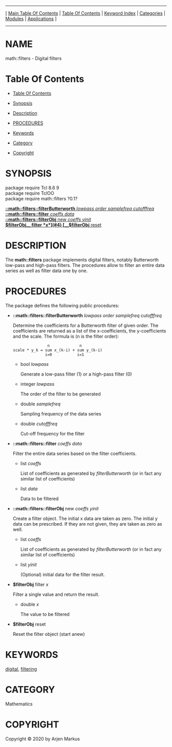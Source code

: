 
[//000000001]: # (math::filters \- Tcl Math Library)
[//000000002]: # (Generated from file 'filtergen\.man' by tcllib/doctools with format 'markdown')
[//000000003]: # (Copyright &copy; 2020 by Arjen Markus)
[//000000004]: # (math::filters\(n\) 0\.1 tcllib "Tcl Math Library")

<hr> [ <a href="../../../../toc.md">Main Table Of Contents</a> &#124; <a
href="../../../toc.md">Table Of Contents</a> &#124; <a
href="../../../../index.md">Keyword Index</a> &#124; <a
href="../../../../toc0.md">Categories</a> &#124; <a
href="../../../../toc1.md">Modules</a> &#124; <a
href="../../../../toc2.md">Applications</a> ] <hr>

# NAME

math::filters \- Digital filters

# <a name='toc'></a>Table Of Contents

  - [Table Of Contents](#toc)

  - [Synopsis](#synopsis)

  - [Description](#section1)

  - [PROCEDURES](#section2)

  - [Keywords](#keywords)

  - [Category](#category)

  - [Copyright](#copyright)

# <a name='synopsis'></a>SYNOPSIS

package require Tcl 8\.6 9  
package require TclOO  
package require math::filters ?0\.1?  

[__::math::filters::filterButterworth__ *lowpass* *order* *samplefreq* *cutofffreq*](#1)  
[__::math::filters::filter__ *coeffs* *data*](#2)  
[__::math::filters::filterObj__ new *coeffs* *yinit*](#3)  
[__$filterObj__ filter *x*](#4)  
[__$filterObj__ reset](#5)  

# <a name='description'></a>DESCRIPTION

The __math::filters__ package implements digital filters, notably
Butterworth low\-pass and high\-pass filters\. The procedures allow to filter an
entire data series as well as filter data one by one\.

# <a name='section2'></a>PROCEDURES

The package defines the following public procedures:

  - <a name='1'></a>__::math::filters::filterButterworth__ *lowpass* *order* *samplefreq* *cutofffreq*

    Determine the coefficients for a Butterworth filter of given order\. The
    coefficients are returned as a list of the x\-coefficients, the
    y\-coefficients and the scale\. The formula is \(n is the filter order\):

                       n             n
        scale * y_k = sum x_(k-i) + sum y_(k-i)
                      i=0           i=1

      * bool *lowpass*

        Generate a low\-pass filter \(1\) or a high\-pass filter \(0\)

      * integer *lowpass*

        The order of the filter to be generated

      * double *samplefreq*

        Sampling frequency of the data series

      * double *cutofffreq*

        Cut\-off frequency for the filter

  - <a name='2'></a>__::math::filters::filter__ *coeffs* *data*

    Filter the entire data series based on the filter coefficients\.

      * list *coeffs*

        List of coefficients as generated by *filterButterworth* \(or in fact
        any similar list of coefficients\)

      * list *data*

        Data to be filtered

  - <a name='3'></a>__::math::filters::filterObj__ new *coeffs* *yinit*

    Create a filter object\. The initial x data are taken as zero\. The initial y
    data can be prescribed\. If they are not given, they are taken as zero as
    well\.

      * list *coeffs*

        List of coefficients as generated by *filterButterworth* \(or in fact
        any similar list of coefficients\)

      * list *yinit*

        \(Optional\) initial data for the filter result\.

  - <a name='4'></a>__$filterObj__ filter *x*

    Filter a single value and return the result\.

      * double *x*

        The value to be filtered

  - <a name='5'></a>__$filterObj__ reset

    Reset the filter object \(start anew\)

# <a name='keywords'></a>KEYWORDS

[digital](\.\./\.\./\.\./\.\./index\.md\#digital),
[filtering](\.\./\.\./\.\./\.\./index\.md\#filtering)

# <a name='category'></a>CATEGORY

Mathematics

# <a name='copyright'></a>COPYRIGHT

Copyright &copy; 2020 by Arjen Markus
